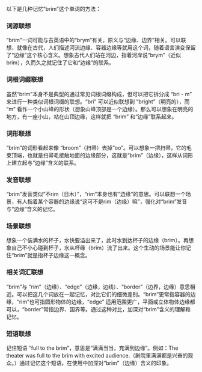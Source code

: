 以下是几种记忆“brim”这个单词的方法：

### 词源联想
“brim”一词可能与古英语中的“brym”有关，原义与“边缘、边界”相关。可以联想，就像在古代，人们描述河流边缘、容器边缘等就用这个词，随着语言演变保留了“边缘”这个核心含义。想象古代人们站在河边，指着河岸说“brym”（近似brim），久而久之就记住了它和“边缘”的联系。

### 词根词缀联想
虽然“brim”本身不是典型的通过常见词根词缀构成，但可以把它拆分成 “bri - m” 来进行一种类似词根词缀的联想。“bri” 可以近似联想到 “bright”（明亮的），而 “m” 看作一个小山峰的形状（想象山峰顶部是一个边缘）。那么可以想象在明亮的地方，有一座小山，站在山顶边缘，这样就把 “brim” 和“边缘”联系起来。

### 词形联想
“brim”的词形看起来像 “broom”（扫帚）去掉“oo”。可以想象一把扫帚，它的毛束顶端，也就是扫帚毛接触地面的边缘部分，这就是“brim”（边缘），这样从词形上建立起与“边缘”含义的联系。

### 发音联想
“brim”发音类似“不rim（日木）”，“rim”本身也有“边缘”的意思。可以联想一个场景，有人指着某个容器的边缘说“这可不是rim（边缘）嘛”，强化对“brim”发音与“边缘”含义的记忆。

### 场景联想
想象一个装满水的杯子，水快要溢出来了，此时水到达杯子的边缘（brim）。再想象自己不小心碰到杯子，水从杯缘（brim）流了出来。这个生动的场景能让你记住“brim”就是指杯子边缘这一概念。

### 相关词汇联想
“brim”与 “rim”（边缘）、“edge”（边缘，边线）、“border”（边界，边缘）意思相近。可以把这几个词放在一起记忆，对比它们的细微差别。“brim”更常指容器的边缘，“rim”也可指圆形物体的边缘，“edge” 适用范围更广，平面或立体物体边缘都可以，“border”常指边界、国界等。通过这种对比，加深对“brim”含义的理解和记忆。

### 短语联想
记住短语 “full to the brim”，意思是“满满当当，充满到边缘”。例如：The theater was full to the brim with excited audience.（剧院里满满都是兴奋的观众。）通过记忆这个短语，在使用中加深对“brim”（边缘）含义的印象。 